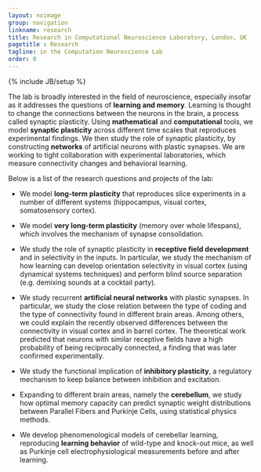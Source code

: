 ```yaml
---
layout: noimage
group: navigation
linkname: research
title: Research in Computational Neuroscience Laboratory, London, UK
pagetitle : Research
tagline: in the Computation Neuroscience Lab
order: 0
---
```

{% include JB/setup %}

The lab is broadly interested in the field of neuroscience, especially insofar as it addresses the questions of 
**learning and memory**. Learning is thought to change the connections between the neurons in the brain,
 a process called synaptic plasticity. Using **mathematical** and **computational** tools, 
 we model **synaptic plasticity** across different time scales that reproduces experimental findings. 
 We then study the role of synaptic plasticity, by constructing **networks** of artificial neurons 
 with plastic synapses. We are working to tight collaboration with experimental laboratories, 
 which measure connectivity changes and behavioral learning. 

Below is a list of the research questions and projects of the lab: 

* We model **long-term plasticity** that reproduces slice experiments in a 
number of different systems (hippocampus, visual cortex, somatosensory cortex). 

* We model **very long-term plasticity** (memory over whole lifespans), 
which involves the mechanism of synapse consolidation.	

* We study the role of synaptic plasticity in **receptive field development** 
and in selectivity in the inputs.	In particular, we study the mechanism of 
how learning can develop orientation selectivity in visual cortex (using dynamical systems techniques)
 and perform blind source separation (e.g. demixing sounds at a cocktail party).	

* We study recurrent **artificial neural networks** with plastic synapses. In particular, 
we study the close relation between the type of coding and the type of connectivity 
found in different brain areas. Among others, we could explain the recently observed 
differences between the connectivity in visual cortex and in barrel cortex. 
The theoretical work predicted that neurons with similar receptive fields have 
a high probability of being reciprocally connected, a finding that was later confirmed experimentally. 

* We study the functional implication of **inhibitory plasticity**, a regulatory 
mechanism to keep balance between inhibition and excitation.

* Expanding to different brain areas, namely the **cerebellum**, we study how optimal 
memory capacity can predict synaptic weight distributions between Parallel Fibers 
and Purkinje Cells, using statistical physics methods.

* We develop phenomenological models of cerebellar learning, reproducing **learning 
behavior** of wild-type and knock-out mice, as well as Purkinje cell electrophysiological 
measurements before and after learning. 